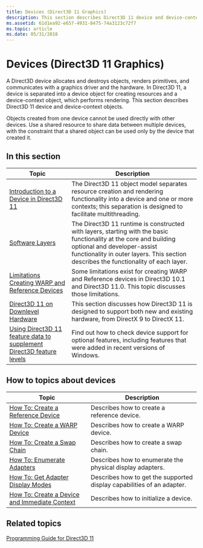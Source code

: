```yaml
---
title: Devices (Direct3D 11 Graphics)
description: This section describes Direct3D 11 device and device-context objects.
ms.assetid: 61d1ea92-e657-4931-8475-74a3123c72f7
ms.topic: article
ms.date: 05/31/2018
---
```


# Devices (Direct3D 11 Graphics)

A Direct3D device allocates and destroys objects, renders primitives, and communicates with a graphics driver and the hardware. In Direct3D 11, a device is separated into a device object for creating resources and a device-context object, which performs rendering. This section describes Direct3D 11 device and device-context objects.

Objects created from one device cannot be used directly with other devices. Use a shared resource to share data between multiple devices, with the constraint that a shared object can be used only by the device that created it.


## In this section



| Topic                                                                                                                                                         | Description                                                                                                                                                                                                                                        |
|---------------------------------------------------------------------------------------------------------------------------------------------------------------|----------------------------------------------------------------------------------------------------------------------------------------------------------------------------------------------------------------------------------------------------|
| [Introduction to a Device in Direct3D 11](overviews-direct3d-11-devices-intro.md)<br/>                                                                 | The Direct3D 11 object model separates resource creation and rendering functionality into a device and one or more contexts; this separation is designed to facilitate multithreading.<br/>                                                  |
| [Software Layers](overviews-direct3d-11-devices-layers.md)<br/>                                                                                        | The Direct3D 11 runtime is constructed with layers, starting with the basic functionality at the core and building optional and developer-assist functionality in outer layers. This section describes the functionality of each layer.<br/> |
| [Limitations Creating WARP and Reference Devices](overviews-direct3d-11-devices-limitations.md)<br/>                                                   | Some limitations exist for creating WARP and Reference devices in Direct3D 10.1 and Direct3D 11.0. This topic discusses those limitations.<br/>                                                                                              |
| [Direct3D 11 on Downlevel Hardware](overviews-direct3d-11-devices-downlevel.md)<br/>                                                                   | This section discusses how Direct3D 11 is designed to support both new and existing hardware, from DirectX 9 to DirectX 11.<br/>                                                                                                             |
| [Using Direct3D 11 feature data to supplement Direct3D feature levels](using-direct3d-optional-features-to-supplement-direct3d-feature-levels.md)<br/> | Find out how to check device support for optional features, including features that were added in recent versions of Windows.<br/>                                                                                                           |



 

## How to topics about devices



| Topic                                                                                                                                                                                                                                                                                                    | Description                                                                       |
|----------------------------------------------------------------------------------------------------------------------------------------------------------------------------------------------------------------------------------------------------------------------------------------------------------|-----------------------------------------------------------------------------------|
| <span id="How_To__Create_a_Reference_Device"></span><span id="how_to__create_a_reference_device"></span><span id="HOW_TO__CREATE_A_REFERENCE_DEVICE"></span>[How To: Create a Reference Device](overviews-direct3d-11-devices-create-ref.md)<br/>                                                 | Describes how to create a reference device.<br/>                            |
| <span id="How_To__Create_a_WARP_Device"></span><span id="how_to__create_a_warp_device"></span><span id="HOW_TO__CREATE_A_WARP_DEVICE"></span>[How To: Create a WARP Device](overviews-direct3d-11-devices-create-warp.md)<br/>                                                                    | Describes how to create a WARP device.<br/>                                 |
| <span id="How_To__Create_a_Swap_Chain"></span><span id="how_to__create_a_swap_chain"></span><span id="HOW_TO__CREATE_A_SWAP_CHAIN"></span>[How To: Create a Swap Chain](overviews-direct3d-11-devices-create-swap-chain.md)<br/>                                                                  | Describes how to create a swap chain.<br/>                                  |
| <span id="How_To__Enumerate_Adapters"></span><span id="how_to__enumerate_adapters"></span><span id="HOW_TO__ENUMERATE_ADAPTERS"></span>[How To: Enumerate Adapters](overviews-direct3d-11-devices-enum.md)<br/>                                                                                   | Describes how to enumerate the physical display adapters.<br/>              |
| <span id="How_To__Get_Adapter_Display_Modes"></span><span id="how_to__get_adapter_display_modes"></span><span id="HOW_TO__GET_ADAPTER_DISPLAY_MODES"></span>[How To: Get Adapter Display Modes](overviews-direct3d-11-devices-get-adapter-info.md)<br/>                                           | Describes how to get the supported display capabilities of an adapter.<br/> |
| <span id="How_To__Create_a_Device_and_Immediate_Context"></span><span id="how_to__create_a_device_and_immediate_context"></span><span id="HOW_TO__CREATE_A_DEVICE_AND_IMMEDIATE_CONTEXT"></span>[How To: Create a Device and Immediate Context](overviews-direct3d-11-devices-initialize.md)<br/> | Describes how to initialize a device.<br/>                                  |



 

## Related topics

<dl> <dt>

[Programming Guide for Direct3D 11](dx-graphics-overviews.md)
</dt> </dl>

 

 





